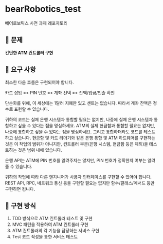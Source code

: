 # bearRobotics_test

베어로보틱스 사전 과제 레포지토리

## 📍 문제

**간단한 ATM 컨트롤러 구현**

## 📌 요구 사항

최소한 다음 흐름은 구현되어야 합니다.

카드 삽입 => PIN 번호 => 계좌 선택 => 잔액/입금/인출 확인



단순화를 위해, 이 세상에는 1달러 지폐만 있고 센트는 없습니다. 따라서 계좌 잔액은 정수로 표현할 수 있습니다.



귀하의 코드는 실제 은행 시스템과 통합할 필요는 없지만, 나중에 실제 은행 시스템과 통합하고 싶을 수 있다는 점을 명심하세요. ATM의 실제 현금함과 통합할 필요는 없지만, 나중에 통합하고 싶을 수 있다는 점을 명심하세요. 그리고 통합하더라도 코드를 테스트하고 싶습니다. 현금함 및 카드 리더기와 같은 은행 통합 및 ATM 하드웨어를 구현하는 것은 이 작업의 범위가 아니지만, 컨트롤러 부분(은행 시스템, 현금함 등은 제외)을 테스트하는 것은 범위 내에 있습니다.



은행 API는 ATM에 PIN 번호를 알려주지는 않지만, PIN 번호가 정확한지 여부는 알려줄 수 있습니다.



귀하의 작업에 따라 다른 엔지니어가 사용자 인터페이스를 구현할 수 있어야 합니다. REST API, RPC, 네트워크 통신 등을 구현할 필요는 없지만 함수/클래스/메서드 등만 구현하면 됩니다.



## 📝 구현 방식

1. TDD 방식으로 ATM 컨트롤러 테스트 및 구현
2. MVC 패턴을 적용하여 ATM 컨트롤러 구현
3. ATM 컨트롤러의 각 기능을 담당하는 서비스 구현
4. Test 코드 작성을 통한 서비스 테스트
